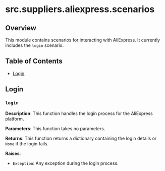 # src.suppliers.aliexpress.scenarios

## Overview

This module contains scenarios for interacting with AliExpress.  It currently includes the `login` scenario.


## Table of Contents

* [Login](#login)


## Login

### `login`

**Description**: This function handles the login process for the AliExpress platform.


**Parameters**:  This function takes no parameters.

**Returns**: This function returns a dictionary containing the login details or `None` if the login fails.


**Raises**:
* `Exception`: Any exception during the login process.